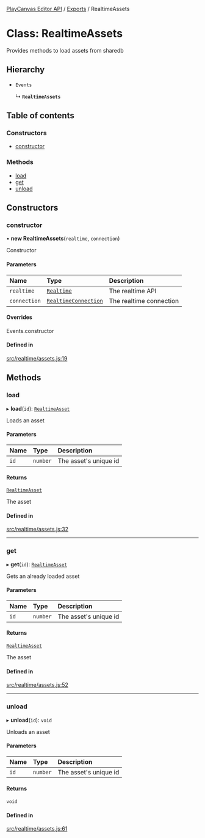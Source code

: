 [PlayCanvas Editor API](../README.md) / [Exports](../modules.md) / RealtimeAssets

# Class: RealtimeAssets

Provides methods to load assets from sharedb

## Hierarchy

- `Events`

  ↳ **`RealtimeAssets`**

## Table of contents

### Constructors

- [constructor](RealtimeAssets.md#constructor)

### Methods

- [load](RealtimeAssets.md#load)
- [get](RealtimeAssets.md#get)
- [unload](RealtimeAssets.md#unload)

## Constructors

### constructor

• **new RealtimeAssets**(`realtime`, `connection`)

Constructor

#### Parameters

| Name | Type | Description |
| :------ | :------ | :------ |
| `realtime` | [`Realtime`](Realtime.md) | The realtime API |
| `connection` | [`RealtimeConnection`](RealtimeConnection.md) | The realtime connection |

#### Overrides

Events.constructor

#### Defined in

[src/realtime/assets.js:19](https://github.com/playcanvas/editor-api/blob/80233d8/src/realtime/assets.js#L19)

## Methods

### load

▸ **load**(`id`): [`RealtimeAsset`](RealtimeAsset.md)

Loads an asset

#### Parameters

| Name | Type | Description |
| :------ | :------ | :------ |
| `id` | `number` | The asset's unique id |

#### Returns

[`RealtimeAsset`](RealtimeAsset.md)

The asset

#### Defined in

[src/realtime/assets.js:32](https://github.com/playcanvas/editor-api/blob/80233d8/src/realtime/assets.js#L32)

___

### get

▸ **get**(`id`): [`RealtimeAsset`](RealtimeAsset.md)

Gets an already loaded asset

#### Parameters

| Name | Type | Description |
| :------ | :------ | :------ |
| `id` | `number` | The asset's unique id |

#### Returns

[`RealtimeAsset`](RealtimeAsset.md)

The asset

#### Defined in

[src/realtime/assets.js:52](https://github.com/playcanvas/editor-api/blob/80233d8/src/realtime/assets.js#L52)

___

### unload

▸ **unload**(`id`): `void`

Unloads an asset

#### Parameters

| Name | Type | Description |
| :------ | :------ | :------ |
| `id` | `number` | The asset's unique id |

#### Returns

`void`

#### Defined in

[src/realtime/assets.js:61](https://github.com/playcanvas/editor-api/blob/80233d8/src/realtime/assets.js#L61)
